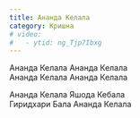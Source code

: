 ```yaml
---
title: Ананда Келала
category: Кришна
# video:
#   - ytid: ng_Tjp7Ibxg
---
```

Ананда Келала Ананда Келала  
Ананда Келала Ананда Келала

Ананда Келала Яшода Кебала  
Гиридхари Бала Ананда Келала